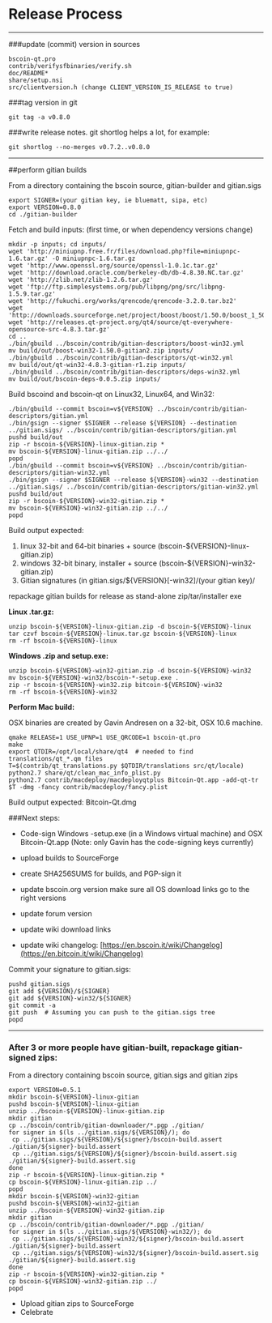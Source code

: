 Release Process
====================

* * *

###update (commit) version in sources


	bscoin-qt.pro
	contrib/verifysfbinaries/verify.sh
	doc/README*
	share/setup.nsi
	src/clientversion.h (change CLIENT_VERSION_IS_RELEASE to true)

###tag version in git

	git tag -a v0.8.0

###write release notes. git shortlog helps a lot, for example:

	git shortlog --no-merges v0.7.2..v0.8.0

* * *

##perform gitian builds

 From a directory containing the bscoin source, gitian-builder and gitian.sigs
  
	export SIGNER=(your gitian key, ie bluematt, sipa, etc)
	export VERSION=0.8.0
	cd ./gitian-builder

 Fetch and build inputs: (first time, or when dependency versions change)

	mkdir -p inputs; cd inputs/
	wget 'http://miniupnp.free.fr/files/download.php?file=miniupnpc-1.6.tar.gz' -O miniupnpc-1.6.tar.gz
	wget 'http://www.openssl.org/source/openssl-1.0.1c.tar.gz'
	wget 'http://download.oracle.com/berkeley-db/db-4.8.30.NC.tar.gz'
	wget 'http://zlib.net/zlib-1.2.6.tar.gz'
	wget 'ftp://ftp.simplesystems.org/pub/libpng/png/src/libpng-1.5.9.tar.gz'
	wget 'http://fukuchi.org/works/qrencode/qrencode-3.2.0.tar.bz2'
	wget 'http://downloads.sourceforge.net/project/boost/boost/1.50.0/boost_1_50_0.tar.bz2'
	wget 'http://releases.qt-project.org/qt4/source/qt-everywhere-opensource-src-4.8.3.tar.gz'
	cd ..
	./bin/gbuild ../bscoin/contrib/gitian-descriptors/boost-win32.yml
	mv build/out/boost-win32-1.50.0-gitian2.zip inputs/
	./bin/gbuild ../bscoin/contrib/gitian-descriptors/qt-win32.yml
	mv build/out/qt-win32-4.8.3-gitian-r1.zip inputs/
	./bin/gbuild ../bscoin/contrib/gitian-descriptors/deps-win32.yml
	mv build/out/bscoin-deps-0.0.5.zip inputs/

 Build bscoind and bscoin-qt on Linux32, Linux64, and Win32:
  
	./bin/gbuild --commit bscoin=v${VERSION} ../bscoin/contrib/gitian-descriptors/gitian.yml
	./bin/gsign --signer $SIGNER --release ${VERSION} --destination ../gitian.sigs/ ../bscoin/contrib/gitian-descriptors/gitian.yml
	pushd build/out
	zip -r bscoin-${VERSION}-linux-gitian.zip *
	mv bscoin-${VERSION}-linux-gitian.zip ../../
	popd
	./bin/gbuild --commit bscoin=v${VERSION} ../bscoin/contrib/gitian-descriptors/gitian-win32.yml
	./bin/gsign --signer $SIGNER --release ${VERSION}-win32 --destination ../gitian.sigs/ ../bscoin/contrib/gitian-descriptors/gitian-win32.yml
	pushd build/out
	zip -r bscoin-${VERSION}-win32-gitian.zip *
	mv bscoin-${VERSION}-win32-gitian.zip ../../
	popd

  Build output expected:

  1. linux 32-bit and 64-bit binaries + source (bscoin-${VERSION}-linux-gitian.zip)
  2. windows 32-bit binary, installer + source (bscoin-${VERSION}-win32-gitian.zip)
  3. Gitian signatures (in gitian.sigs/${VERSION}[-win32]/(your gitian key)/

repackage gitian builds for release as stand-alone zip/tar/installer exe

**Linux .tar.gz:**

	unzip bscoin-${VERSION}-linux-gitian.zip -d bscoin-${VERSION}-linux
	tar czvf bscoin-${VERSION}-linux.tar.gz bscoin-${VERSION}-linux
	rm -rf bscoin-${VERSION}-linux

**Windows .zip and setup.exe:**

	unzip bscoin-${VERSION}-win32-gitian.zip -d bscoin-${VERSION}-win32
	mv bscoin-${VERSION}-win32/bscoin-*-setup.exe .
	zip -r bscoin-${VERSION}-win32.zip bitcoin-${VERSION}-win32
	rm -rf bscoin-${VERSION}-win32

**Perform Mac build:**

  OSX binaries are created by Gavin Andresen on a 32-bit, OSX 10.6 machine.

	qmake RELEASE=1 USE_UPNP=1 USE_QRCODE=1 bscoin-qt.pro
	make
	export QTDIR=/opt/local/share/qt4  # needed to find translations/qt_*.qm files
	T=$(contrib/qt_translations.py $QTDIR/translations src/qt/locale)
	python2.7 share/qt/clean_mac_info_plist.py
	python2.7 contrib/macdeploy/macdeployqtplus Bitcoin-Qt.app -add-qt-tr $T -dmg -fancy contrib/macdeploy/fancy.plist

 Build output expected: Bitcoin-Qt.dmg

###Next steps:

* Code-sign Windows -setup.exe (in a Windows virtual machine) and
  OSX Bitcoin-Qt.app (Note: only Gavin has the code-signing keys currently)

* upload builds to SourceForge

* create SHA256SUMS for builds, and PGP-sign it

* update bscoin.org version
  make sure all OS download links go to the right versions

* update forum version

* update wiki download links

* update wiki changelog: [https://en.bscoin.it/wiki/Changelog](https://en.bitcoin.it/wiki/Changelog)

Commit your signature to gitian.sigs:

	pushd gitian.sigs
	git add ${VERSION}/${SIGNER}
	git add ${VERSION}-win32/${SIGNER}
	git commit -a
	git push  # Assuming you can push to the gitian.sigs tree
	popd

-------------------------------------------------------------------------

### After 3 or more people have gitian-built, repackage gitian-signed zips:

From a directory containing bscoin source, gitian.sigs and gitian zips

	export VERSION=0.5.1
	mkdir bscoin-${VERSION}-linux-gitian
	pushd bscoin-${VERSION}-linux-gitian
	unzip ../bscoin-${VERSION}-linux-gitian.zip
	mkdir gitian
	cp ../bscoin/contrib/gitian-downloader/*.pgp ./gitian/
	for signer in $(ls ../gitian.sigs/${VERSION}/); do
	 cp ../gitian.sigs/${VERSION}/${signer}/bscoin-build.assert ./gitian/${signer}-build.assert
	 cp ../gitian.sigs/${VERSION}/${signer}/bscoin-build.assert.sig ./gitian/${signer}-build.assert.sig
	done
	zip -r bscoin-${VERSION}-linux-gitian.zip *
	cp bscoin-${VERSION}-linux-gitian.zip ../
	popd
	mkdir bscoin-${VERSION}-win32-gitian
	pushd bscoin-${VERSION}-win32-gitian
	unzip ../bscoin-${VERSION}-win32-gitian.zip
	mkdir gitian
	cp ../bscoin/contrib/gitian-downloader/*.pgp ./gitian/
	for signer in $(ls ../gitian.sigs/${VERSION}-win32/); do
	 cp ../gitian.sigs/${VERSION}-win32/${signer}/bscoin-build.assert ./gitian/${signer}-build.assert
	 cp ../gitian.sigs/${VERSION}-win32/${signer}/bscoin-build.assert.sig ./gitian/${signer}-build.assert.sig
	done
	zip -r bscoin-${VERSION}-win32-gitian.zip *
	cp bscoin-${VERSION}-win32-gitian.zip ../
	popd

- Upload gitian zips to SourceForge
- Celebrate 
